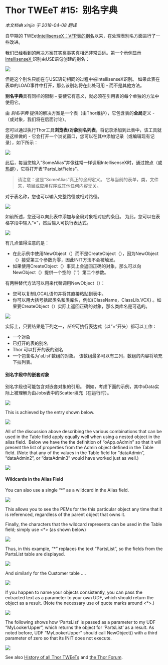 ﻿Thor TWEeT #15:  别名字典
===
_本文档由 xinjie 于 2018-04-08 翻译_

自早期的 TWEet[IntellisenseX：VFP表的别名](Tweet_11.md)以来，在处理表别名方面进行了一些改进。

我们已经看到的解决方案其实离事实真相还非常遥远。第一个示例显示<a href="https://github.com/VFPX/IntelliSenseX" target="_blank"> IntellisenseX </a>识别由USE语句创建的别名：

![](Images/Tweet11a.png)

但是这个别名只能在与USE语句相同的过程中被IntellisenseX识别。 如果此表在表单的LOAD事件中打开，那么该别名将在此处可用 - 而不是其他方法。

**别名字典**具有同样的限制 – 要使它有意义，就必须在引用表的每个单独的方法中使用它。

由 _别名字典_ 提供的解决方案是一个表（由Thor维护），它包含表的**全局**定义 - （或对象，我们将在后面讨论）。

您可以通过执行Thor工具**浏览表/对象别名列表**，将记录添加到此表中，该工具就是这样做的 - 它会打开一个浏览窗口，您可以在其中添加记录（或编辑现有记录），如下所示：

![](Images/Tweet15b.png)

此后，每当您输入“SomeAlias”并像往常一样调用IntellisenseX时，通过按点（或[热键](Tweet_12.md)），它将打开表“PartsListFields”。

>请注意：这是“SomeAlias”真正的*全局*定义。 它与当前的表单，类，文件夹，项目或应用程序或其他任何内容无关。

对于表名称，您也可以输入完整路径或相对路径。

![](Images/Tweet15c.png)

如前所述，您还可以向此表中添加与全局对象相对应的条目。 为此，您可以在表格字段中输入“=”，然后输入可执行表达式。

![](Images/Tweet15d.png)

有几点值得注意的是：

*   在此示例中使用NewObject（）而不是CreateObject（），因为NewObject（）接受第三个参数为零，因此INIT方法不会被触发。
*   如果使用CreateObject（）事实上会返回正确的对象，那么可以向NewObject（）提供一个空的（''）第二个参数。

有两种替代方法可以用来代替调用NewObject（）：

*   您可以复制LOCAL语句并将其直接粘贴到表中。
*   你可以用大括号括起类名和类库名，例如{ClassName，ClassLib.VCX} 。如果要CreateObject（）实际上返回正确的对象，那么类库名是可选的。

![](Images/Tweet15e.png)

实际上，只要结果是下列之一，*任何*可执行表达式（以“=”开头）都可以工作：

*   一个对象
*   已打开的表的别名
*   Thor 可以打开的表的别名
*   一个包含名为'aList'数组的对象。 该数组最多可以有三列，数组的内容将填充下拉列表。

#### 别名字段中的嵌套对象

别名字段也可能包含对嵌套对象的引用。 例如，考虑下面的示例，其中oData实际上被理解为由Jobs表中的Scatter填充（在运行时）。

![](Images/Tweet15f.png)

This is achieved by the entry shown below.

![](Images/Tweet15g.png)

All of the discussion above describing the various combinations that can be used in the Table field apply equally well when using a nested object in the alias field.  Below we have the the definition of “oApp.oAdmin” so that it will present the list of properties from the Admin object defined in the Table field. (Note that any of the values in the Table field for “dataAdmin”, “dataAdmin2”, or “dataAdmin3” would have worked just as well.)

![](Images/Tweet15h.png)

#### Wildcards in the Alias Field

You can also use a single “*” as a wildcard in the Alias field.

![](Images/Tweet15i.png)

This allows you to see the PEMs for the this particular object any time that it is referenced, regardless of the parent object that owns it.

Finally, the characters that the wildcard represents can be used in the Table field; simply use <*> (as shown below)

![](Images/Tweet15j.png)

Thus, in this example, “*” replaces the text “PartsList”, so the fields from the PartsList table are displayed.

![](Images/Tweet15k.png)

And similarly for the Customer table ….

![](Images/Tweet15l.png)

If you happen to name your objects consistently, you can pass the extracted text as a parameter to your own UDF, which should return the object as a result. (Note the necessary use of quote marks around <*>.)

![](Images/Tweet15m.png)

The following shows how ‘PartsList’ is passed as a parameter to my UDF “MyLookerUpper”, which returns the object for ‘PartsList’ as a result. As noted before, UDF “MyLookerUpper” should call NewObject() with a third parameter of zero so that its INIT does not execute.

![](Images/Tweet15n.png)

See also [History of all Thor TWEeTs](../TWEeTs.md) and [the Thor Forum](https://groups.google.com/forum/?fromgroups#!forum/FoxProThor).
